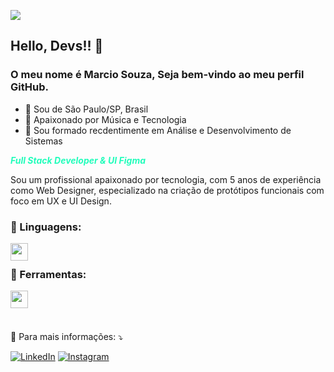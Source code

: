 ![](https://komarev.com/ghpvc/?username=marciiosouza&color=006bed)

## Hello, Devs!! 👋
### O meu nome é Marcio Souza, Seja bem-vindo ao meu perfil GitHub. 

- 🔰 Sou de São Paulo/SP, Brasil
- 🚀 Apaixonado por Música e Tecnologia
- 🧠 Sou formado recdentimente em Análise e Desenvolvimento de Sistemas
  
***<p style="color:#22FDBB">Full Stack Developer & UI Figma</p>***

Sou um profissional apaixonado por tecnologia, com 5 anos de experiência como Web Designer, especializado na criação de protótipos funcionais com foco em UX e UI Design.



### <p> 🦄 Linguagens: </p>
 <a href="https://skillicons.dev">
    <img align="left" height="28em" src="https://skillicons.dev/icons?i=html,css,js,react,tailwind,sass,kotlin,java" />
  </a>

<br>

### <p> 💼 Ferramentas: </p>
  <a href="https://skillicons.dev">
     <img  align="left" height="28em" src="https://skillicons.dev/icons?i=vscode,ps,figma,git,postman,androidstudio" /> <br>
  </a>

<br>
<br>

<p>
  💌 Para mais informações: ⤵️
</p>

<p align="left">
  <a href="#" title="LinkedIn">
  <img src="https://img.shields.io/badge/-Linkedin-0e76a8?style=flat-square&logo=Linkedin&logoColor=white&link=https://www.linkedin.com/in/marciiosouza" alt="LinkedIn"/></a>

  <a href="#" title="Instagram">
  <img src="https://img.shields.io/badge/-Instagram-DF0174?style=flat-square&labelColor=DF0174&logo=instagram&logoColor=white&link=https://www.instagram.com/marciiosouz" alt="Instagram"/></a>
</p> 

